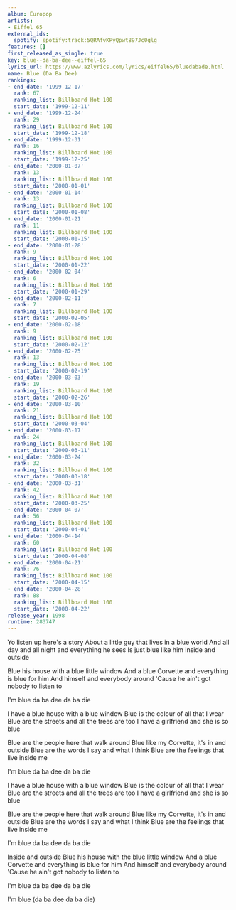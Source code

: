 ```yaml
---
album: Europop
artists:
- Eiffel 65
external_ids:
  spotify: spotify:track:5QRAfvKPyQpwt897Jc0glg
features: []
first_released_as_single: true
key: blue--da-ba-dee--eiffel-65
lyrics_url: https://www.azlyrics.com/lyrics/eiffel65/bluedabade.html
name: Blue (Da Ba Dee)
rankings:
- end_date: '1999-12-17'
  rank: 67
  ranking_list: Billboard Hot 100
  start_date: '1999-12-11'
- end_date: '1999-12-24'
  rank: 29
  ranking_list: Billboard Hot 100
  start_date: '1999-12-18'
- end_date: '1999-12-31'
  rank: 16
  ranking_list: Billboard Hot 100
  start_date: '1999-12-25'
- end_date: '2000-01-07'
  rank: 13
  ranking_list: Billboard Hot 100
  start_date: '2000-01-01'
- end_date: '2000-01-14'
  rank: 13
  ranking_list: Billboard Hot 100
  start_date: '2000-01-08'
- end_date: '2000-01-21'
  rank: 11
  ranking_list: Billboard Hot 100
  start_date: '2000-01-15'
- end_date: '2000-01-28'
  rank: 9
  ranking_list: Billboard Hot 100
  start_date: '2000-01-22'
- end_date: '2000-02-04'
  rank: 6
  ranking_list: Billboard Hot 100
  start_date: '2000-01-29'
- end_date: '2000-02-11'
  rank: 7
  ranking_list: Billboard Hot 100
  start_date: '2000-02-05'
- end_date: '2000-02-18'
  rank: 9
  ranking_list: Billboard Hot 100
  start_date: '2000-02-12'
- end_date: '2000-02-25'
  rank: 13
  ranking_list: Billboard Hot 100
  start_date: '2000-02-19'
- end_date: '2000-03-03'
  rank: 19
  ranking_list: Billboard Hot 100
  start_date: '2000-02-26'
- end_date: '2000-03-10'
  rank: 21
  ranking_list: Billboard Hot 100
  start_date: '2000-03-04'
- end_date: '2000-03-17'
  rank: 24
  ranking_list: Billboard Hot 100
  start_date: '2000-03-11'
- end_date: '2000-03-24'
  rank: 32
  ranking_list: Billboard Hot 100
  start_date: '2000-03-18'
- end_date: '2000-03-31'
  rank: 42
  ranking_list: Billboard Hot 100
  start_date: '2000-03-25'
- end_date: '2000-04-07'
  rank: 56
  ranking_list: Billboard Hot 100
  start_date: '2000-04-01'
- end_date: '2000-04-14'
  rank: 60
  ranking_list: Billboard Hot 100
  start_date: '2000-04-08'
- end_date: '2000-04-21'
  rank: 76
  ranking_list: Billboard Hot 100
  start_date: '2000-04-15'
- end_date: '2000-04-28'
  rank: 88
  ranking_list: Billboard Hot 100
  start_date: '2000-04-22'
release_year: 1998
runtime: 283747
---
```

Yo listen up here's a story
About a little guy that lives in a blue world
And all day and all night and everything he sees
Is just blue like him inside and outside

Blue his house with a blue little window
And a blue Corvette and everything is blue for him
And himself and everybody around
'Cause he ain't got nobody to listen to

I'm blue da ba dee da ba die

I have a blue house with a blue window
Blue is the colour of all that I wear
Blue are the streets and all the trees are too
I have a girlfriend and she is so blue

Blue are the people here that walk around
Blue like my Corvette, it's in and outside
Blue are the words I say and what I think
Blue are the feelings that live inside me

I'm blue da ba dee da ba die

I have a blue house with a blue window
Blue is the colour of all that I wear
Blue are the streets and all the trees are too
I have a girlfriend and she is so blue

Blue are the people here that walk around
Blue like my Corvette, it's in and outside
Blue are the words I say and what I think
Blue are the feelings that live inside me

I'm blue da ba dee da ba die

Inside and outside
Blue his house with the blue little window
And a blue Corvette and everything is blue for him
And himself and everybody around
'Cause he ain't got nobody to listen to

I'm blue da ba dee da ba die

I'm blue (da ba dee da ba die)
